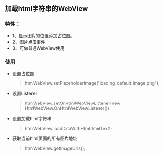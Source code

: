 ## 加载html字符串的WebView
### 特性：
* 1、显示图片的位置添加占位图。
* 2、图片点击事件
* 3、可做普通WebView使用

### 使用
* 设置占位图
    > htmlWebView.setPlaceholderImage("loading_default_image.png");
* 设置Listener
    > htmlWebView.setOnHtmlWebViewListener(new HtmlWebView.OnHtmlWebViewListener())
* 设置加载html字符串
    > htmlWebView.loadDataWithHtml(htmlText);

* 获取当前html页面的所有图片地址
    > htmlWebView.getImageUrls();

